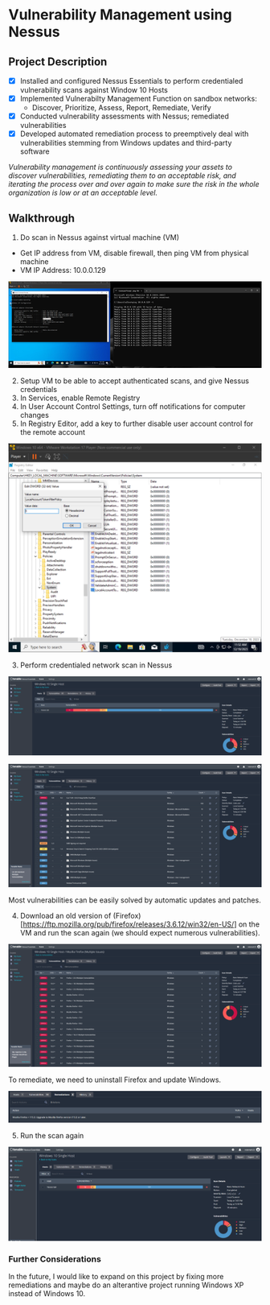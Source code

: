 # Vulnerability Management using Nessus
## Project Description
- [x] Installed and configured Nessus Essentials to perform credentialed vulnerability scans against Window 10 Hosts
- [x] Implemented Vulnerabilty Management Function on sandbox networks:
  - Discover, Prioritize, Assess, Report, Remediate, Verify 
- [x] Conducted vulnerability assessments with Nessus; remediated vulnerabilities
- [x] Developed automated remediation process to preemptively deal with vulnerabilities stemming from Windows updates and third-party software

_Vulnerability management is continuously assessing your assets to discover vulnerabilities, remediating them to an acceptable risk, and iterating the process over and over again to make sure the risk in the whole organization is low or at an acceptable level._

## Walkthrough
1. Do scan in Nessus against virtual machine (VM)
  - Get IP address from VM, disable firewall, then ping VM from physical machine
  - VM IP Address: 10.0.0.129

![IP](https://raw.githubusercontent.com/nilesh-domah/Nilesh-Cybersecurity-Portfolio/main/Portfolio%20Projects/Vulnerability%20Management/IP.png)

2. Setup VM to be able to accept authenticated scans, and give Nessus credentials
  1. In Services, enable Remote Registry
  2. In User Account Control Settings, turn off notifications for computer changes
  3. In Registry Editor, add a key to further disable user account control for the remote account

![regedit](https://raw.githubusercontent.com/nilesh-domah/Nilesh-Cybersecurity-Portfolio/main/Portfolio%20Projects/Vulnerability%20Management/regedit.png)

3. Perform credentialed network scan in Nessus

![cred scan](https://raw.githubusercontent.com/nilesh-domah/Nilesh-Cybersecurity-Portfolio/main/Portfolio%20Projects/Vulnerability%20Management/credentialed%20scan.png)

![cred scan list first](https://raw.githubusercontent.com/nilesh-domah/Nilesh-Cybersecurity-Portfolio/main/Portfolio%20Projects/Vulnerability%20Management/vulnerabilities.png)

Most vulnerabilities can be easily solved by automatic updates and patches. 

4. Download an old version of (Firefox)[https://ftp.mozilla.org/pub/firefox/releases/3.6.12/win32/en-US/] on the VM and run the scan again (we should expect numerous vulnerabilities).

![ff scan](https://raw.githubusercontent.com/nilesh-domah/Nilesh-Cybersecurity-Portfolio/main/Portfolio%20Projects/Vulnerability%20Management/firefox%20vulnerabilities.png)

To remediate, we need to uninstall Firefox and update Windows. 

![ff remediation](https://raw.githubusercontent.com/nilesh-domah/Nilesh-Cybersecurity-Portfolio/main/Portfolio%20Projects/Vulnerability%20Management/firefox%20remediation%20suggestion.png)

5. Run the scan again

![post ff rem](https://raw.githubusercontent.com/nilesh-domah/Nilesh-Cybersecurity-Portfolio/main/Portfolio%20Projects/Vulnerability%20Management/post%20remediation.png)

### Further Considerations
In the future, I would like to expand on this project by fixing more remediations and maybe do an alterantive project running Windows XP instead of Windows 10. 
